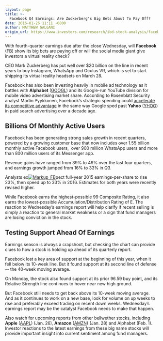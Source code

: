 ```yaml
---
layout: page
title: >-
  Facebook Q4 Earnings: Are Zuckerberg's Big Bets About To Pay Off?
date: 2016-01-26 11:11 -0800
author: MATTHEW GALGANI
origin_url: https://www.investors.com/research/ibd-stock-analysis/facebook-q4-earnings-are-zuckerbergs-big-bets-about-to-pay-off/
---
```





With fourth-quarter earnings due after the close Wednesday, will **Facebook** ([FB](https://research.investors.com/quote.aspx?symbol=FB)) show its big bets are paying off or will the social media giant give investors a virtual reality check?


CEO Mark Zuckerberg has put well over $20 billion on the line in recent years to buy Instagram, WhatsApp and Oculus VR, which is set to start shipping its virtual reality headsets on March 28.


Facebook has also been investing heavily in mobile ad technology as it battles with **Alphabet** ([GOOGL](https://research.investors.com/quote.aspx?symbol=GOOGL)) and its Google-run YouTube division for mobile video advertising market share. According to Rosenblatt Security analyst Martin Pyykkonen, Facebook’s strategic spending could [accelerate its competitive advantage](https://www.investors.com/news/technology/will-facebook-spending-splurge-show-payoff-with-q4-earnings/) in the same way Google sped past **Yahoo** ([YHOO](https://research.investors.com/quote.aspx?symbol=YHOO)) in paid search advertising over a decade ago.


Billions Of Monthly Active Users
--------------------------------


Facebook has been generating strong sales growth in recent quarters, powered by a growing customer base that now includes over 1.55 billion monthly active Facebook users,  over 900 million WhatsApp users and more than 800 million users of its Messenger app.


Revenue gains have ranged from 39% to 49% over the last four quarters, and earnings growth jumped from 16% to 33% in Q3.


Analysts ex[![Markup_FB](https://www.investors.com/wp-content/uploads/2016/01/Markup_FB.jpg)](https://www.investors.com/wp-content/uploads/2016/01/Markup_FB.jpg)pect full-year 2015 earnings-per-share to rise 23%, then speed up to 33% in 2016. Estimates for both years were recently revised higher.


While Facebook earns the highest-possible 99 Composite Rating, it also earns the lowest-possible Accumulation/Distribution Rating of E. The reaction to Wednesday’s earnings report will help clarify if recent selling is simply a reaction to general market weakness or a sign that fund managers are losing conviction in the stock.


Testing Support Ahead Of Earnings
---------------------------------


Earnings season is always a crapshoot, but checking the chart can provide clues to how a stock is holding up ahead of its quarterly report.


Facebook lost a key area of support at the beginning of this year, when it fell below its 10-week line. But it found support at its second line of defense -- the 40-week moving average.


On Monday, the stock also found support at its prior 96.59 buy point, and its Relative Strength line continues to hover near new high ground.


But Facebook still needs to get back above its 10-week moving average. And as it continues to work on a new base, look for volume on up weeks to rise and preferably exceed trading on recent down weeks. Wednesday’s earnings report may be the catalyst Facebook needs to make that happen.


Also watch for upcoming reports from other bellwether stocks, including **Apple** ([AAPL](https://research.investors.com/quote.aspx?symbol=AAPL)) (Jan. 26), **Amazon** ([AMZN](https://research.investors.com/quote.aspx?symbol=AMZN)) (Jan. 28) and Alphabet (Feb. 1). Investor reactions to the latest earnings from these big name stocks will provide important insight into current sentiment among fund managers.





